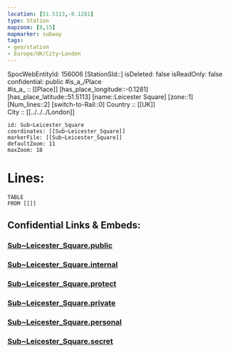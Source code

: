 ```yaml
---
location: [51.5113,-0.1281] 
type: Station 
mapzoom: [8,15] 
mapmarker: subway 
tags:
- geo/station
- Europe/UK/City~London
---
```

SpocWebEntityId: 156006
[StationSId::] 
isDeleted: false
isReadOnly: false
confidential: public
#is_a_/Place  
#is_a_ :: [[Place]] 
[has_place_longitude::-0.1281] 
[has_place_latitude::51.5113] 
[name::Leicester Square] 
[zone::1] 
[Num_lines::2] 
[switch-to-Rail::0] 
Country :: [[UK]]  
City :: [[../../../London]]  


```leaflet
id: Sub~Leicester_Square
coordinates: [[Sub~Leicester_Square]] 
markerFile: [[Sub~Leicester_Square]] 
defaultZoom: 11 
maxZoom: 18
```


# Lines: 
```dataview
TABLE 
FROM [[]] 
```


## Confidential Links & Embeds: 

### [Sub~Leicester_Square.public](/_public/\Earth\Continent\Europe\Europe~North\UK\England\Regions~England\London,Greater\cities~GreaterLondon\Underground\StationSub~Leicester_Square.public.md) 

### [Sub~Leicester_Square.internal](/_internal/\Earth\Continent\Europe\Europe~North\UK\England\Regions~England\London,Greater\cities~GreaterLondon\Underground\StationSub~Leicester_Square.internal.md) 

### [Sub~Leicester_Square.protect](/_protect/\Earth\Continent\Europe\Europe~North\UK\England\Regions~England\London,Greater\cities~GreaterLondon\Underground\StationSub~Leicester_Square.protect.md) 

### [Sub~Leicester_Square.private](/_private/\Earth\Continent\Europe\Europe~North\UK\England\Regions~England\London,Greater\cities~GreaterLondon\Underground\StationSub~Leicester_Square.private.md) 

### [Sub~Leicester_Square.personal](/_personal/\Earth\Continent\Europe\Europe~North\UK\England\Regions~England\London,Greater\cities~GreaterLondon\Underground\StationSub~Leicester_Square.personal.md) 

### [Sub~Leicester_Square.secret](/_secret/\Earth\Continent\Europe\Europe~North\UK\England\Regions~England\London,Greater\cities~GreaterLondon\Underground\StationSub~Leicester_Square.secret.md)

